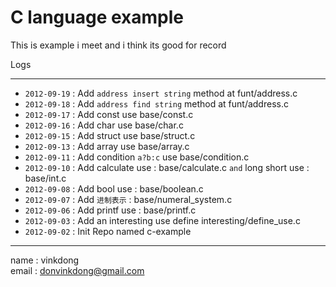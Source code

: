# C language example

This is example i meet and i think its good for record

Logs

--- 

- `2012-09-19` : Add `address insert string` method at funt/address.c
- `2012-09-18` : Add `address find string` method at funt/address.c
- `2012-09-17` : Add const use base/const.c
- `2012-09-16` : Add char use base/char.c
- `2012-09-15` : Add struct use base/struct.c
- `2012-09-13` : Add array use base/array.c
- `2012-09-11` : Add condition `a?b:c` use base/condition.c
- `2012-09-10` : Add calculate use : base/calculate.c `and` long short use : base/int.c
- `2012-09-08` : Add bool use : base/boolean.c
- `2012-09-07` : Add `进制表示` : base/numeral_system.c
- `2012-09-06` : Add printf use : base/printf.c
- `2012-09-03` : Add an interesting use define interesting/define_use.c
- `2012-09-02` : Init Repo named c-example


----------
name  : vinkdong  
email : donvinkdong@gmail.com
